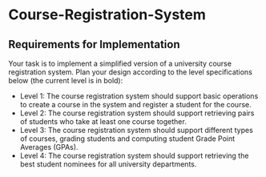 # Course-Registration-System

## Requirements for Implementation
Your task is to implement a simplified version of a university course registration system. Plan your design according to the level specifications below (the current level is in bold):
* Level 1: The course registration system should support basic operations to create a course in the system and register a student for the course.
* Level 2: The course registration system should support retrieving pairs of students who take at least one course together.
* Level 3: The course registration system should support different types of courses, grading students and computing student Grade Point Averages (GPAs).
* Level 4: The course registration system should support retrieving the best student nominees for all university departments.
